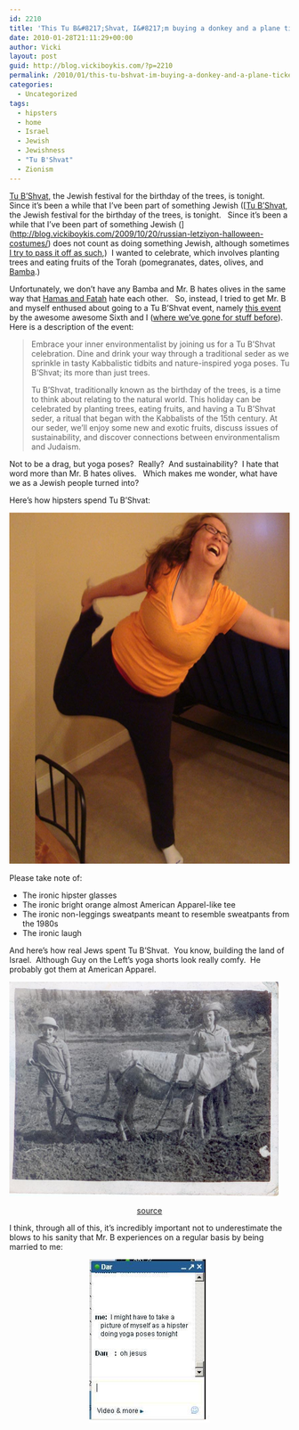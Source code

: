 ```yaml
---
id: 2210
title: 'This Tu B&#8217;Shvat, I&#8217;m buying a donkey and a plane ticket to Haifa'
date: 2010-01-28T21:11:29+00:00
author: Vicki
layout: post
guid: http://blog.vickiboykis.com/?p=2210
permalink: /2010/01/this-tu-bshvat-im-buying-a-donkey-and-a-plane-ticket-to-haifa/
categories:
  - Uncategorized
tags:
  - hipsters
  - home
  - Israel
  - Jewish
  - Jewishness
  - "Tu B'Shvat"
  - Zionism
---
```

[Tu B&#8217;Shvat,](http://en.wikipedia.org/wiki/Tu_Bishvat) the Jewish festival for the birthday of the trees, is tonight.   Since it&#8217;s been a while that I&#8217;ve been part of something Jewish ([[Tu B&#8217;Shvat,](http://en.wikipedia.org/wiki/Tu_Bishvat) the Jewish festival for the birthday of the trees, is tonight.   Since it&#8217;s been a while that I&#8217;ve been part of something Jewish (](http://blog.vickiboykis.com/2009/10/20/russian-letziyon-halloween-costumes/) does not count as doing something Jewish, although sometimes [I try to pass it off as such](http://blog.vickiboykis.com/2009/02/18/shlom-bayit-%D7%A9%D7%9C%D7%95%D7%9D-%D7%91%D7%99%D7%AA-maintaining-sanity-and-comparative-advantage-in-the-household/),)  I wanted to celebrate, which involves planting trees and eating fruits of the Torah (pomegranates, dates, olives, and [Bamba](http://www.osem.co.il/Eng/_Articles/Article.asp?CategoryID=42&ArticleID=38).)

Unfortunately, we don&#8217;t have any Bamba and Mr. B hates olives in the same way that [Hamas and Fatah](http://walrus.vickiboykis.com/2010/01/27/hamas-revises-its-charter-in-2009-more-about-women-less-about-israel/) hate each other.   So, instead, I tried to get Mr. B and myself enthused about going to a Tu B&#8217;Shvat event, namely [this event](http://www.sixthandi.org/EventDetails.aspx?evntID=284) by the awesome awesome Sixth and I ([where we&#8217;ve gone for stuff before](http://www.jewlicious.com/2009/05/shavu-what/)).  Here is a description of the event:

> Embrace your inner environmentalist by joining us for a Tu B’Shvat celebration. Dine and drink your way through a traditional seder as we sprinkle in tasty Kabbalistic tidbits and nature-inspired yoga poses. Tu B’Shvat; its more than just trees.
> 
> Tu B’Shvat, traditionally known as the birthday of the trees, is a time to think about relating to the natural world. This holiday can be celebrated by planting trees, eating fruits, and having a Tu B&#8217;Shvat seder, a ritual that began with the Kabbalists of the 15th century. At our seder, we’ll enjoy some new and exotic fruits, discuss issues of sustainability, and discover connections between environmentalism and Judaism.

Not to be a drag, but yoga poses?  Really?  And sustainability?  I hate that word more than Mr. B hates olives.   Which makes me wonder, what have we as a Jewish people turned into?

Here&#8217;s how hipsters spend Tu B&#8217;Shvat:

<p style="text-align: left;">
  <a href="https://raw.githubusercontent.com/veekaybee/wlb/gh-pages/assets/images/2010/01/DSC029681.jpg"><img class="aligncenter size-full wp-image-2222" title="DSC02968" src="https://raw.githubusercontent.com/veekaybee/wlb/gh-pages/assets/images/2010/01/DSC029681.jpg" alt="" width="630" height="630" /></a>
</p>

<p style="text-align: left;">
  Please take note of:
</p>

  * The ironic hipster glasses
  * The ironic bright orange almost American Apparel-like tee
  * The ironic non-leggings sweatpants meant to resemble sweatpants from the 1980s
  * The ironic laugh

And here&#8217;s how real Jews spent Tu B&#8217;Shvat.  You know, building the land of Israel.  Although Guy on the Left&#8217;s yoga shorts look really comfy.  He probably got them at American Apparel.

[<img class="aligncenter size-full wp-image-2216" title="PikiWiki_Israel_2657_Plowing_in_Beit_Hanan_חריש_בבית_חנן" src="https://raw.githubusercontent.com/veekaybee/wlb/gh-pages/assets/images/2010/01/PikiWiki_Israel_2657_Plowing_in_Beit_Hanan_חריש_בבית_חנן.jpg" alt="" width="484" height="385" />](https://raw.githubusercontent.com/veekaybee/wlb/gh-pages/assets/images/2010/01/PikiWiki_Israel_2657_Plowing_in_Beit_Hanan_חריש_בבית_חנן.jpg)

<p style="text-align: center;">
  <a href="http://commons.wikimedia.org/wiki/File:PikiWiki_Israel_2657_Plowing_in_Beit_Hanan_%D7%97%D7%A8%D7%99%D7%A9_%D7%91%D7%91%D7%99%D7%AA_%D7%97%D7%A0%D7%9F.jpg">source</a>
</p>

I think, through all of this, it&#8217;s incredibly important not to underestimate the blows to his sanity that Mr. B experiences on a regular basis by being married to me:

<p style="text-align: center;">
  <a href="https://raw.githubusercontent.com/veekaybee/wlb/gh-pages/assets/images/2010/01/hipster1.jpg"><img class="size-full wp-image-2227  aligncenter" title="hipster" src="https://raw.githubusercontent.com/veekaybee/wlb/gh-pages/assets/images/2010/01/hipster1.jpg" alt="" width="216" height="293" /></a>
</p>

<p style="text-align: center;">